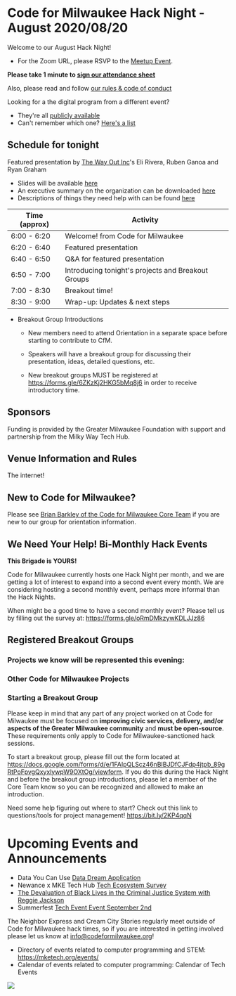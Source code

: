 # Code for Milwaukee Hack Night - August 2020/08/20

Welcome to our August Hack Night!
  - For the Zoom URL, please RSVP to the [Meetup Event](https://www.meetup.com/Code-for-Milwaukee/events/272146007/).

**Please take 1 minute to [sign our attendance sheet](https://forms.gle/Ukn7rUfsDCtACTPH8)**

Also, please read and follow [our rules & code of conduct](https://github.com/codeformilwaukee/hack-night-digital-programs#rules-code-of-conduct-etc)

Looking for a the digital program from a different event? 
  - They're all [publicly available](https://github.com/codeformilwaukee/hack-night-digital-programs/tree/master/archived_events)
  - Can't remember which one? [Here's a list](https://github.com/codeformilwaukee/hack-night-digital-programs#all-digital-programs)


## Schedule for tonight

Featured presentation by [The Way Out Inc](https://www.twout.org/)'s Eli Rivera, Ruben Ganoa and Ryan Graham
  - Slides will be available [here]()
  - An executive summary on the organization can be downloaded [here](https://github.com/codeformilwaukee/hack-night-digital-programs/raw/master/presentations/8.15%20TWO%20Executive%20Summary.docx)
  - Descriptions of things they need help with can be found [here](https://github.com/codeformilwaukee/hack-night-digital-programs/raw/master/presentations/TWO%20Presentation%20Asks%20C4M.docx)
    

| Time (approx) | Activity |
|----|----|
|6:00 - 6:20 | Welcome! from Code for Milwaukee |
|6:20 - 6:40 | Featured presentation |
|6:40 - 6:50 | Q&A for featured presentation |
|6:50 - 7:00 | Introducing tonight's projects and Breakout Groups |
|7:00 - 8:30 | Breakout time! |
|8:30 - 9:00 | Wrap-up: Updates & next steps |

- Breakout Group Introductions

  - New members need to attend Orientation in a separate space before starting to contribute to CfM.

  - Speakers will have a breakout group for discussing their presentation, ideas, detailed questions, etc.

  - New breakout groups MUST be registered at https://forms.gle/6ZKzKj2HKG5bMq8j6 in order to receive introductory time.

## Sponsors

Funding is provided by the Greater Milwaukee Foundation with support and partnership from the Milky Way Tech Hub.


## Venue Information and Rules

The internet! 

## New to Code for Milwaukee?

Please see [Brian Barkley of the Code for Milwaukee Core Team](https://codeformilwaukee.org/join-us) if you are new to our group for orientation information.

## We Need Your Help! Bi-Monthly Hack Events

**This Brigade is YOURS!**

Code for Milwaukee currently hosts one Hack Night per month, and we are getting a lot of interest to expand into a second event every month. We are considering hosting a second monthly event, perhaps more informal than the Hack Nights.

When might be a good time to have a second monthly event? Please tell us by filling out the survey at: https://forms.gle/oRmDMkzywKDLJJz86

## Registered Breakout Groups

### Projects we know will be represented this evening:

### Other Code for Milwaukee Projects

### Starting a Breakout Group

Please keep in mind that any part of any project worked on at Code for Milwaukee must be focused on **improving civic services, delivery, and/or aspects of the Greater Milwaukee community** and **must be open-source**. These requirements only apply to Code for Milwaukee-sanctioned hack sessions.

To start a breakout group, please fill out the form located at https://docs.google.com/forms/d/e/1FAIpQLScz46nBIBJDfCJFdp4jtpb_89gRtPoFpvgQxyxlywpW9OXtOg/viewform. If you do this during the Hack Night and before the breakout group introductions, please let a member of the Core Team know so you can be recognized and allowed to make an introduction.

Need some help figuring out where to start? Check out this link to questions/tools for project management! https://bit.ly/2KP4qqN

# Upcoming Events and Announcements

- Data You Can Use [Data Dream Application](https://docs.google.com/forms/d/e/1FAIpQLSeYq_jr4DeI7N75w8zaJz9Up2bdChh5-DGbvPxKGNAPQgvMlg/viewform?mc_cid=7264ead3e8&mc_eid=66dc43c50d)
- Newance x MKE Tech Hub [Tech Ecosystem Survey](https://t.co/V4fAjFqm2Y)
- [The Devaluation of Black Lives in the Criminal Justice System with Reggie Jackson](https://www.facebook.com/events/738949720274367)
- Summerfest [Tech Event Event September 2nd](https://www.summerfest.com/tech?fbclid=IwAR3JuBM8LzbffuhST-fO6P8dQBFKzythXSe__Z9qo-z55b3drYvzLzDjMtU)


The Neighbor Express and Cream City Stories regularly meet outside of Code for Milwaukee hack times, so if you are interested in getting involved please let us know at info@codeformilwaukee.org!

- Directory of events related to computer programming and STEM: https://mketech.org/events/
- Calendar of events related to computer programming: Calendar of Tech Events

[![](assets/blue-cfm-logo.png)](https://codeformilwaukee.org/)

